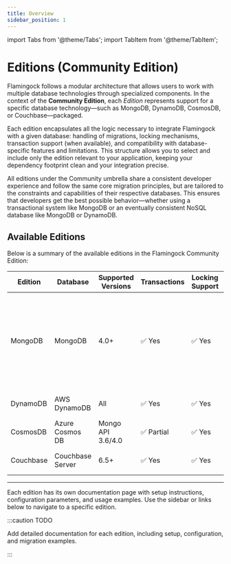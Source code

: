 ```yaml
---
title: Overview
sidebar_position: 1
---
```


import Tabs from '@theme/Tabs';
import TabItem from '@theme/TabItem';

# Editions (Community Edition)

Flamingock follows a modular architecture that allows users to work with multiple database technologies through specialized components.
In the context of the **Community Edition**, each *Edition* represents support for a specific database technology—such as MongoDB, DynamoDB, CosmosDB, or Couchbase—packaged.

Each edition encapsulates all the logic necessary to integrate Flamingock with a given database: handling of migrations, locking mechanisms, transaction support (when available), and compatibility with database-specific features and limitations. This structure allows you to select and include only the edition relevant to your application, keeping your dependency footprint clean and your integration precise.

All editions under the Community umbrella share a consistent developer experience and follow the same core migration principles, but are tailored to the constraints and capabilities of their respective databases. This ensures that developers get the best possible behavior—whether using a transactional system like MongoDB or an eventually consistent NoSQL database like MongoDB or DynamoDB.

## Available Editions

Below is a summary of the available editions in the Flamingock Community Edition:

| Edition    | Database        | Supported Versions | Transactions | Locking Support | Notes                             |
|------------|------------------|---------------------|--------------|------------------|-----------------------------------|
| MongoDB    | MongoDB          | 4.0+                | ✅ Yes       | ✅ Yes           | Flamingock provides support for both low-level native drivers and high-level abstractions through Spring Data integration. |
| DynamoDB   | AWS DynamoDB     | All                 | ✅ Yes       | ✅ Yes           | Locking via coordination table    |
| CosmosDB   | Azure Cosmos DB  | Mongo API 3.6/4.0   | ✅ Partial   | ✅ Yes           | Limited transaction support       |
| Couchbase  | Couchbase Server | 6.5+                | ✅ Yes       | ✅ Yes           | Requires Couchbase SDK 3+         |

---

Each edition has its own documentation page with setup instructions, configuration parameters, and usage examples. Use the sidebar or links below to navigate to a specific edition.

:::caution TODO

Add detailed documentation for each edition, including setup, configuration, and migration examples.

:::


